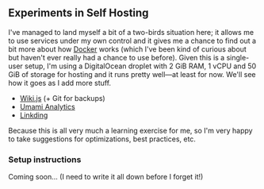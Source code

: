 ## Experiments in Self Hosting

I've managed to land myself a bit of a two-birds situation here; it allows me to use services under my own control and it gives me a chance to find out a bit more about how [Docker](https://www.docker.com) works (which I've been kind of curious about but haven't ever really had a chance to use before). Given this is a single-user setup, I'm using a DigitalOcean droplet with 2 GiB RAM, 1 vCPU and 50 GiB of storage for hosting and it runs pretty well—at least for now. We'll see how it goes as I add more stuff.

* [Wiki.js](https://js.wiki) (+ Git for backups)
* [Umami Analytics](https://umami.is)
* [Linkding](https://github.com/sissbruecker/linkding)

Because this is all very much a learning exercise for me, so I'm very happy to take suggestions for optimizations, best practices, etc.

### Setup instructions
Coming soon... (I need to write it all down before I forget it!)
